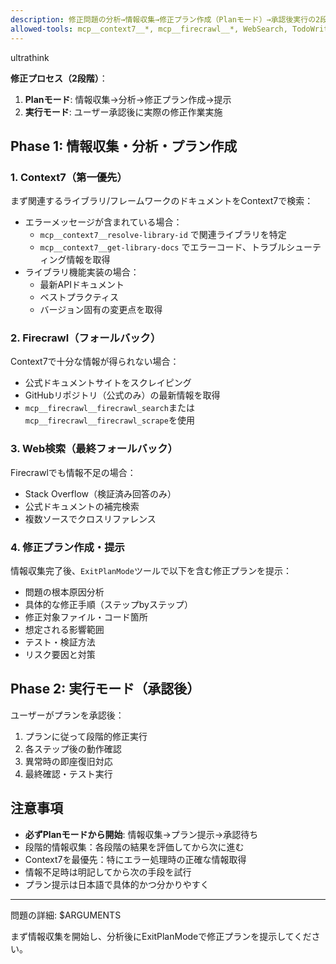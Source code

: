 ```yaml
---
description: 修正問題の分析→情報収集→修正プラン作成（Planモード）→承認後実行の2段階プロセス
allowed-tools: mcp__context7__*, mcp__firecrawl__*, WebSearch, TodoWrite, ExitPlanMode
---
```


ultrathink

**修正プロセス（2段階）**：
1. **Planモード**: 情報収集→分析→修正プラン作成→提示
2. **実行モード**: ユーザー承認後に実際の修正作業実施

## Phase 1: 情報収集・分析・プラン作成

### 1. Context7（第一優先）
まず関連するライブラリ/フレームワークのドキュメントをContext7で検索：
- エラーメッセージが含まれている場合：
  - `mcp__context7__resolve-library-id` で関連ライブラリを特定
  - `mcp__context7__get-library-docs` でエラーコード、トラブルシューティング情報を取得
- ライブラリ機能実装の場合：
  - 最新APIドキュメント
  - ベストプラクティス
  - バージョン固有の変更点を取得

### 2. Firecrawl（フォールバック）
Context7で十分な情報が得られない場合：
- 公式ドキュメントサイトをスクレイピング
- GitHubリポジトリ（公式のみ）の最新情報を取得
- `mcp__firecrawl__firecrawl_search`または`mcp__firecrawl__firecrawl_scrape`を使用

### 3. Web検索（最終フォールバック）
Firecrawlでも情報不足の場合：
- Stack Overflow（検証済み回答のみ）
- 公式ドキュメントの補完検索
- 複数ソースでクロスリファレンス

### 4. 修正プラン作成・提示
情報収集完了後、`ExitPlanMode`ツールで以下を含む修正プランを提示：
- 問題の根本原因分析
- 具体的な修正手順（ステップbyステップ）
- 修正対象ファイル・コード箇所
- 想定される影響範囲
- テスト・検証方法
- リスク要因と対策

## Phase 2: 実行モード（承認後）

ユーザーがプランを承認後：
1. プランに従って段階的修正実行
2. 各ステップ後の動作確認
3. 異常時の即座復旧対応
4. 最終確認・テスト実行

## 注意事項

- **必ずPlanモードから開始**: 情報収集→プラン提示→承認待ち
- 段階的情報収集：各段階の結果を評価してから次に進む
- Context7を最優先：特にエラー処理時の正確な情報取得
- 情報不足時は明記してから次の手段を試行
- プラン提示は日本語で具体的かつ分かりやすく

---

問題の詳細: $ARGUMENTS

まず情報収集を開始し、分析後にExitPlanModeで修正プランを提示してください。